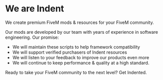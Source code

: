 # We are Indent
We create premium FiveM mods & resources for your FiveM community.

Our mods are developed by our team with years of experience in software engineering.
Our promise:
- We will maintain these scripts to help framework compatibility
- We will support verified purchasers of Indent resources
- We will listen to your feedback to improve our products even more
- We will continue to keep performance & quality at a high standard. 

Ready to take your FiveM community to the next level? Get Indented. 
